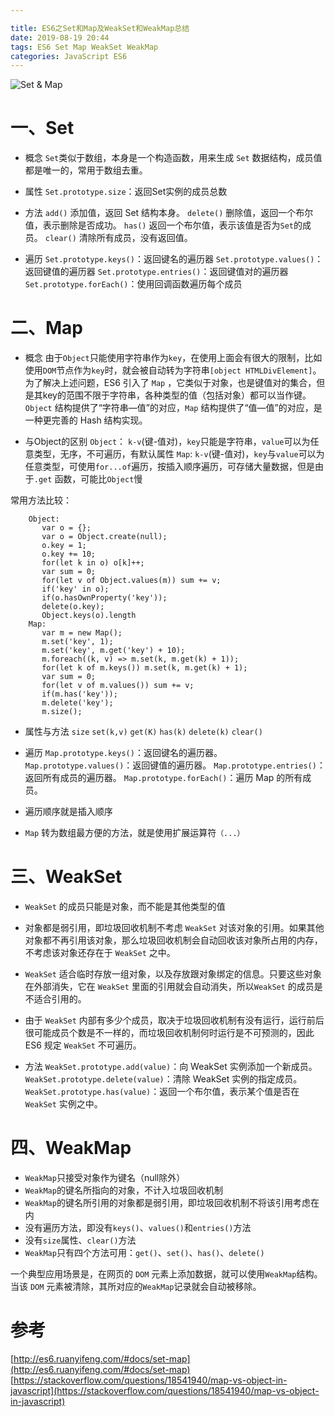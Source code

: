 ```yaml
---

title: ES6之Set和Map及WeakSet和WeakMap总结
date: 2019-08-19 20:44
tags: ES6 Set Map WeakSet WeakMap
categories: JavaScript ES6
---
```

![Set & Map](https://upload-images.jianshu.io/upload_images/1741029-96533cae7400a3a1.jpg?imageMogr2/auto-orient/strip%7CimageView2/2/w/1240)
# 一、Set
- 概念
`Set`类似于数组，本身是一个构造函数，用来生成 `Set` 数据结构，成员值都是唯一的，常用于数组去重。

- 属性
`Set.prototype.size`：返回Set实例的成员总数

- 方法
`add()` 添加值，返回 Set 结构本身。
`delete()` 删除值，返回一个布尔值，表示删除是否成功。
`has()` 返回一个布尔值，表示该值是否为`Set`的成员。
`clear()` 清除所有成员，没有返回值。

- 遍历
`Set.prototype.keys()`：返回键名的遍历器
`Set.prototype.values()`：返回键值的遍历器
`Set.prototype.entries()`：返回键值对的遍历器
`Set.prototype.forEach()`：使用回调函数遍历每个成员

<!--more-->

# 二、Map

- 概念
由于`Object`只能使用字符串作为`key`，在使用上面会有很大的限制，比如使用`DOM`节点作为`key`时，就会被自动转为字符串`[object HTMLDivElement]`。
为了解决上述问题，ES6 引入了 `Map` ，它类似于对象，也是键值对的集合，但是其key的范围不限于字符串，各种类型的值（包括对象）都可以当作键。
`Object` 结构提供了“字符串—值”的对应，`Map` 结构提供了“值—值”的对应，是一种更完善的 Hash 结构实现。

- 与Object的区别
`Object`：
`k-v`(键-值对)，`key`只能是字符串，`value`可以为任意类型，无序，不可遍历，有默认属性
`Map`: 
`k-v`(键-值对)，`key`与`value`可以为任意类型，可使用`for...of`遍历，按插入顺序遍历，可存储大量数据，但是由于`.get` 函数，可能比`Object`慢

常用方法比较：
	
	    Object:
	       var o = {};
	       var o = Object.create(null);
	       o.key = 1;
	       o.key += 10;
	       for(let k in o) o[k]++;
	       var sum = 0;
	       for(let v of Object.values(m)) sum += v;
	       if('key' in o);
	       if(o.hasOwnProperty('key'));
	       delete(o.key);
	       Object.keys(o).length
	    Map:
	       var m = new Map();
	       m.set('key', 1);
	       m.set('key', m.get('key') + 10);
	       m.foreach((k, v) => m.set(k, m.get(k) + 1));
	       for(let k of m.keys()) m.set(k, m.get(k) + 1);
	       var sum = 0;
	       for(let v of m.values()) sum += v;
	       if(m.has('key'));
	       m.delete('key');
	       m.size();
	

- 属性与方法
`size`
`set(k,v)`
`get(K)`
`has(k)`
`delete(k)`
`clear()`

- 遍历
`Map.prototype.keys()`：返回键名的遍历器。
`Map.prototype.values()`：返回键值的遍历器。
`Map.prototype.entries()`：返回所有成员的遍历器。
`Map.prototype.forEach()`：遍历 Map 的所有成员。

- 遍历顺序就是插入顺序
- `Map` 转为数组最方便的方法，就是使用扩展运算符`（...）`

# 三、WeakSet
- `WeakSet` 的成员只能是对象，而不能是其他类型的值
- 对象都是弱引用，即垃圾回收机制不考虑 `WeakSet` 对该对象的引用。如果其他对象都不再引用该对象，那么垃圾回收机制会自动回收该对象所占用的内存，不考虑该对象还存在于 `WeakSet` 之中。
- `WeakSet` 适合临时存放一组对象，以及存放跟对象绑定的信息。只要这些对象在外部消失，它在 `WeakSet` 里面的引用就会自动消失，所以`WeakSet` 的成员是不适合引用的。
- 由于 `WeakSet` 内部有多少个成员，取决于垃圾回收机制有没有运行，运行前后很可能成员个数是不一样的，而垃圾回收机制何时运行是不可预测的，因此 ES6 规定 `WeakSet` 不可遍历。

- 方法
`WeakSet.prototype.add(value)`：向 WeakSet 实例添加一个新成员。
`WeakSet.prototype.delete(value)`：清除 WeakSet 实例的指定成员。
`WeakSet.prototype.has(value)`：返回一个布尔值，表示某个值是否在 `WeakSet` 实例之中。

# 四、WeakMap

- `WeakMap`只接受对象作为键名（null除外）
- `WeakMap`的键名所指向的对象，不计入垃圾回收机制
- `WeakMap`的键名所引用的对象都是弱引用，即垃圾回收机制不将该引用考虑在内
- 没有遍历方法，即没有`keys()`、`values()`和`entries()`方法
- 没有`size`属性、`clear()`方法
- `WeakMap`只有四个方法可用：`get()`、`set()`、`has()`、`delete()`

一个典型应用场景是，在网页的 `DOM` 元素上添加数据，就可以使用`WeakMap`结构。当该 `DOM` 元素被清除，其所对应的`WeakMap`记录就会自动被移除。

# 参考
[http://es6.ruanyifeng.com/#docs/set-map](http://es6.ruanyifeng.com/#docs/set-map)
[https://stackoverflow.com/questions/18541940/map-vs-object-in-javascript](https://stackoverflow.com/questions/18541940/map-vs-object-in-javascript)

